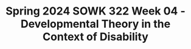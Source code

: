 ---
layout: single_embed_slide
title: "Spring 2024 SOWK 322 Week 04 - Developmental Theory in the Context of Disability"
presentation_id: A63szw
canonical_url: /presentations/A63szw/
slides:
  - slide_name: ../deck-12126-large-0.jpeg
    slide_thumbnail: ../deck-12126-thumb-0.jpeg
    slide_text: >
      <p>WEEK 04 LECTURE VIDEO
      DEVELOPMENTAL THEORY IN THE CONTEXT OF DISABILITY
      SPRING 2024 SOWK 322 JACOB CAMPBELL, PH.D. LICSW AT HERITAGE UNIVERSITY</p>
      
  - slide_name: ../deck-12126-large-1.jpeg
    slide_thumbnail: ../deck-12126-thumb-1.jpeg
    slide_text: >
      <p>SOWK 322 FOR SPRING 2024
      Week Four Assignments COMPLETE 3 REPLIES ACROSS THE 4 FORUMS
      Read about at least one disorder
      Uncovering: an Empowering Pathway to Disability Identity
      in Botto et al. (2017)
      Initial Exposure to Birth Defects and Conditions WATCH
      Read Chapter Seven Disability and Identity Development
      Your Social Media Activist and Identity Development
      Appendix 3.1 Birth Defects Descriptions for NBDPN Core, Recommended, and Extended Conditions Updated March 2017
      Participating members of the Birth Defects Definitions Group: Lorenzo Botto (UT) John Carey (UT) Cynthia Cassell (CDC) Tiffany Colarusso (CDC) Janet Cragan (CDC) Marcia Feldkamp (UT) Jamie Frias (CDC) Angela Lin (MA) Cara Mai (CDC) Richard Olney (CDC) Carol Stanton (CO) Csaba Siffel (GA)
      Chapter Discussion Regarding Disability and Identity
      Sexuality and Disability: Forging Identity in a World that Leaves You Out
      Other Voices in Disability Identity to Showcase</p>
      
  - slide_name: ../deck-12126-large-2.jpeg
    slide_thumbnail: ../deck-12126-thumb-2.jpeg
    slide_text: >
      <p>(MACKELPRANG &amp; SALSGIVER, 2016)
      Developmental Theoires “Contemporary developmental theories have generally either ignored disability or conceived of disability from a patholo y framework. To a rm lives with disabilities, a shift in perceptions that considers the implications of living with a disability as a normal part of life is needed” (p. 65).
      Theorist
      Theory Focus
      Psychoanalytic Theory
      Psychosexual development throughout childhood
      Piaget
      Cognitive Theory
      Erikson
      Ego Psychological Theory
      Kohlberg/Gilligan
      Moral Development Theory
      Fowler
      Spiritual/Religious Theory
      ffi
      g
      Freud
      Theorist
      Cognitive rather than emotional development from birth to adulthood Psychosocial stage development from birth through old age The use of cognition and reasoning involved in moral judgments from childhood todevelopment adulthood Stages of faith through the life span</p>
      
  - slide_name: ../deck-12126-large-3.jpeg
    slide_thumbnail: ../deck-12126-thumb-3.jpeg
    slide_text: >
      <p>(MACKELPRANG &amp; SALSGIVER, 2016)
      DEVELOPMENTAL THEORY IN THE CONTEXT OF DISABILITY • Birth to Three Years of Age • Three to Six Years of Age • Six to Twelve Years of Age • Twelve to Eighteen Years of Age • Young Adulthood • Middle Adulthood • Older Adulthood</p>
      
  - slide_name: ../deck-12126-large-4.jpeg
    slide_thumbnail: ../deck-12126-thumb-4.jpeg
    slide_text: >
      <p>(MACKELPRANG &amp; SALSGIVER, 2016)
      Three to Six Years of Age
      🗣 “Expanding the environment for disabled children is as important as it is for nondisabled children. It is critical that they have the opportunity to interact with others with and without disabilities” (p. 55)
      “Children with intellectual disabilities may experience delays in verbal language skills. They may rely on alternative ways of communicating, such as gestures, nonverbal vocalization, and pictures, developing verbal mastery later than children without intellectual disabilities” (p.55).
      “Exposure to peers and role models with disabilities can permit the sharing and cultural development on which they can build throughout their lives. Playing and interacting with children and others with and without disabilities can provide a foundation for later in life, when disability takes on increased meaning” (p.55)</p>
      
  - slide_name: ../deck-12126-large-5.jpeg
    slide_thumbnail: ../deck-12126-thumb-5.jpeg
    slide_text: >
      <p>(MACKELPRANG &amp; SALSGIVER, 2016)
      Six to Twelve Years of Age
      The world of most children expands greatly at this age. Schools and increased numbers of peers expand their world socially and geographically. Increased concrete problem-solving skills help children deal with new situations. Many children with disabilities are already accustomed to having more people in their lives, especially when they have had ongoing professional involvement (p. 56)</p>
      
  - slide_name: ../deck-12126-large-6.jpeg
    slide_thumbnail: ../deck-12126-thumb-6.jpeg
    slide_text: >
      <p>(MACKELPRANG &amp; SALSGIVER, 2016)
      Twelve to Eighteen Years of Age
      “People in the lives of all adolescents, including families, friends, counselors, and teachers, can all be resources in helping adolescents with disabilities reject the images, stereotypes, and limitations of an ableist society. Supports that facilitate future educational, employment, and living options can provide a sense of hope for the future” (p. 59)
      2030</p>
      
  - slide_name: ../deck-12126-large-7.jpeg
    slide_thumbnail: ../deck-12126-thumb-7.jpeg
    slide_text: >
      <p>(MACKELPRANG &amp; SALSGIVER, 2016)
      Young Adulthood
      “At this time of life, people search for intimacy with others. Historically, people with disabilities have been denied opportunities for intimate relationships. For example, people with intellectual disabilities have been legally enjoined from marrying. Some have been forcibly sterilized, sometimes without their knowledge. People with disabilities living in institutions, including persons with mental health and physical disabilities, have been denied access to intimate relationships with others.” (p. 62)</p>
      
  - slide_name: ../deck-12126-large-8.jpeg
    slide_thumbnail: ../deck-12126-thumb-8.jpeg
    slide_text: >
      <p>(MACKELPRANG &amp; SALSGIVER, 2016)
      Middle Adulthood
      fl
      “Persons with disabilities, whether newly acquired or long term, can be a great asset to the community. The maturity and stability that come at this time of life provide them greater opportunities to in uence communities and society. As the number and visibility of persons with disabilities in middle adulthood increase, so can their societal contributions and legacies to the disability community as well as society in general” (p. 64)</p>
      
  - slide_name: ../deck-12126-large-9.jpeg
    slide_thumbnail: ../deck-12126-thumb-9.jpeg
    slide_text: >
      <p>(MACKELPRANG &amp; SALSGIVER, 2016)
      Older Adulthood “Social policies can be critical to the well-being of older persons who acquire disabilities and their families. Policies that allow people who need physical assistance to live in the community rather than being relegated to nursing facilities are important. Too many older Americans are institutionalized because resources that could help them live in the community are targeted for high-cost institutional care that allows residents little self-control. Policies that foster independent living contribute to high-quality lives” (pp. 64-65)</p>
      
  - slide_name: ../deck-12126-large-10.jpeg
    slide_thumbnail: ../deck-12126-thumb-10.jpeg
    slide_text: >
      <p>Reference Mackelprang, R., &amp; Salsgiver, R. (2016). Chapter 2 - Human development and disability. In Disability: A diversity model approach in human service practice (3rd ed., pp. 37-96). Oxford University Press.</p>
      
---
